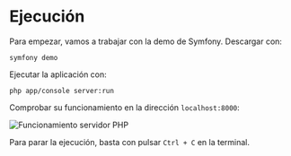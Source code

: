 # Ejecución

Para empezar, vamos a trabajar con la demo de Symfony. Descargar con:

`symfony demo`

Ejecutar la aplicación con:

`php app/console server:run`

Comprobar su funcionamiento en la dirección `localhost:8000`:

![Funcionamiento servidor PHP](http://i628.photobucket.com/albums/uu6/romilgildo/runDemo_zpsug9my1q2.png)

Para parar la ejecución, basta con pulsar `Ctrl + C` en la terminal.
